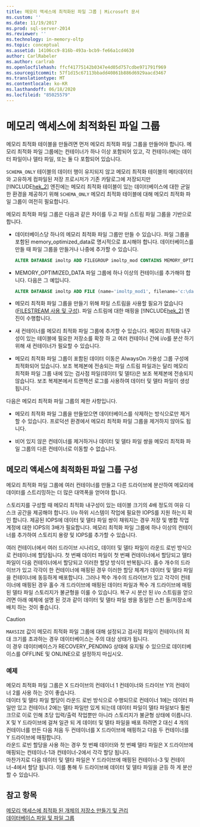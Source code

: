 ```yaml
---
title: 메모리 액세스에 최적화된 파일 그룹 | Microsoft 문서
ms.custom: ''
ms.date: 11/19/2017
ms.prod: sql-server-2014
ms.reviewer: ''
ms.technology: in-memory-oltp
ms.topic: conceptual
ms.assetid: 14106cc9-816b-493a-bcb9-fe66a1cd4630
author: CarlRabeler
ms.author: carlrab
ms.openlocfilehash: ffcf41775142b0347e4d05d757cdbe971791f969
ms.sourcegitcommit: 57f1d15c67113bbadd40861b886d6929aacd3467
ms.translationtype: MT
ms.contentlocale: ko-KR
ms.lasthandoff: 06/18/2020
ms.locfileid: "85025579"
---
```

# <a name="the-memory-optimized-filegroup"></a>메모리 액세스에 최적화된 파일 그룹
  메모리 최적화 테이블을 만들려면 먼저 메모리 최적화 파일 그룹을 만들어야 합니다. 메모리 최적화 파일 그룹에는 컨테이너가 하나 이상 포함되어 있고, 각 컨테이너에는 데이터 파일이나 델타 파일, 또는 둘 다 포함되어 있습니다.  
  
 `SCHEMA_ONLY` 테이블의 데이터 행이 유지되지 않고 메모리 최적화 테이블의 메타데이터와 고유하게 컴파일된 저장 프로시저가 기존 카탈로그에 저장되지만 [!INCLUDE[hek_2](../../includes/hek-2-md.md)] 엔진에는 메모리 최적화 테이블이 있는 데이터베이스에 대한 균일한 환경을 제공하기 위해 `SCHEMA_ONLY` 메모리 최적화 테이블에 대해 메모리 최적화 파일 그룹이 여전히 필요합니다.  
  
 메모리 최적화 파일 그룹은 다음과 같은 차이를 두고 파일 스트림 파일 그룹을 기반으로 합니다.  
  
-   데이터베이스당 하나의 메모리 최적화 파일 그룹만 만들 수 있습니다. 파일 그룹을 포함된 memory_optimized_data로 명시적으로 표시해야 합니다. 데이터베이스를 만들 때 파일 그룹을 만들거나 나중에 추가할 수 있습니다.  
  
    ```sql  
    ALTER DATABASE imoltp ADD FILEGROUP imoltp_mod CONTAINS MEMORY_OPTIMIZED_DATA  
    ```  
  
-   MEMORY_OPTIMIZED_DATA 파일 그룹에 하나 이상의 컨테이너를 추가해야 합니다. 다음은 그 예입니다.  
  
    ```sql  
    ALTER DATABASE imoltp ADD FILE (name='imoltp_mod1', filename='c:\data\imoltp_mod1') TO FILEGROUP imoltp_mod  
    ```  
  
-   메모리 최적화 파일 그룹을 만들기 위해 파일 스트림을 사용할 필요가 없습니다([FILESTREAM 사용 및 구성](../blob/enable-and-configure-filestream.md)). 파일 스트림에 대한 매핑을 [!INCLUDE[hek_2](../../includes/hek-2-md.md)] 엔진이 수행합니다.  
  
-   새 컨테이너를 메모리 최적화 파일 그룹에 추가할 수 있습니다. 메모리 최적화 내구성이 있는 테이블에 필요한 저장소를 확장 하 고 여러 컨테이너 간에 i/o를 분산 하기 위해 새 컨테이너가 필요할 수 있습니다.  
  
-   메모리 최적화 파일 그룹이 포함된 데이터 이동은 AlwaysOn 가용성 그룹 구성에 최적화되어 있습니다. 보조 복제본에 전송되는 파일 스트림 파일과는 달리 메모리 최적화 파일 그룹 내에 있는 검사점 파일(데이터 및 델타)은 보조 복제본에 전송되지 않습니다. 보조 복제본에서 트랜잭션 로그를 사용하여 데이터 및 델타 파일이 생성됩니다.  
  
다음은 메모리 최적화 파일 그룹의 제한 사항입니다.  
  
-   메모리 최적화 파일 그룹을 만들었으면 데이터베이스를 삭제하는 방식으로만 제거할 수 있습니다. 프로덕션 환경에서 메모리 최적화 파일 그룹을 제거하지 않아도 됩니다.  
  
-   비어 있지 않은 컨테이너를 제거하거나 데이터 및 델타 파일 쌍을 메모리 최적화 파일 그룹의 다른 컨테이너로 이동할 수 없습니다.  
  
## <a name="configuring-a-memory-optimized-filegroup"></a>메모리 액세스에 최적화된 파일 그룹 구성  
메모리 최적화 파일 그룹에 여러 컨테이너를 만들고 다른 드라이브에 분산하여 메모리에 데이터를 스트리밍하는 더 많은 대역폭을 얻어야 합니다.  
  
스토리지를 구성할 때 메모리 최적화 내구성이 있는 테이블 크기의 4배 정도의 여유 디스크 공간을 제공해야 합니다. I/o 하위 시스템이 작업에 필요한 IOPS를 지원 하는지 확인 합니다. 제공된 IOPS에 데이터 및 델타 파일 쌍이 채워지는 경우 저장 및 병합 작업 계정에 대한 IOPS의 3배가 필요합니다. 메모리 최적화 파일 그룹에 하나 이상의 컨테이너를 추가하여 스토리지 용량 및 IOPS를 추가할 수 있습니다.  
  
여러 컨테이너에서 여러 드라이브 시나리오, 데이터 및 델타 파일이 라운드 로빈 방식으로 컨테이너에 할당됩니다. 첫 번째 데이터 파일이 첫 번째 컨테이너에서 할당되고 델타 파일이 다음 컨테이너에서 할당되고 이러한 할당 방식이 반복됩니다. 홀수 개수의 드라이브가 있고 각각이 한 컨테이너에 매핑된 경우 이러한 할당 체계가 데이터 및 델타 파일을 컨테이너에 동등하게 배포합니다. 그러나 짝수 개수의 드라이브가 있고 각각이 컨테이너에 매핑된 경우 홀수 개 드라이브에 매핑된 데이터 파일과 짝수 개 드라이브에 매핑된 델타 파일 스토리지가 불균형을 이룰 수 있습니다. 복구 시 분산 된 i/o 스트림을 얻으려면 아래 예제에 설명 된 것과 같이 데이터 및 델타 파일 쌍을 동일한 스핀 들/저장소에 배치 하는 것이 좋습니다.  

> [!CAUTION]
> `MAXSIZE` 값이 메모리 최적화 파일 그룹에 대해 설정되고 검사점 파일이 컨테이너의 최대 크기를 초과하는 경우 데이터베이스는 주의 대상 상태가 됩니다.   
> 이 경우 데이터베이스가 RECOVERY_PENDING 상태에 유지될 수 있으므로 데이터베이스를 OFFLINE 및 ONLINE으로 설정하지 마십시오.
  
### <a name="example"></a>예제 
메모리 최적화 파일 그룹은 X 드라이브의 컨테이너 1 컨테이너와 드라이브 Y의 컨테이너 2를 사용 하는 것이 좋습니다.  
데이터 및 델타 파일 할당이 라운드 로빈 방식으로 수행되므로 컨테이너 1에는 데이터 파일만 있고 컨테이너 2에는 델타 파일만 있게 되는데 데이터 파일이 델타 파일보다 훨씬 크므로 이로 인해 초당 입력/출력 작업뿐만 아니라 스토리지가 불균형 상태에 이릅니다.    
X 및 Y 드라이브에 걸쳐 일관 되 게 데이터 및 델타 파일을 배포 하려면 2 대신 4 개의 컨테이너를 만든 다음 처음 두 컨테이너를 X 드라이브에 매핑하고 다음 두 컨테이너를 Y 드라이브에 매핑합니다.  
라운드 로빈 할당을 사용 하는 경우 첫 번째 데이터와 첫 번째 델타 파일은 X 드라이브에 매핑되는 컨테이너-1과 컨테이너-2에서 각각 할당 됩니다.   
마찬가지로 다음 데이터 및 델타 파일은 Y 드라이브에 매핑된 컨테이너-3 및 컨테이너-4에서 할당 됩니다. 이를 통해 두 드라이브에 데이터 및 델타 파일을 균등 하 게 분산할 수 있습니다.  
 
  
## <a name="see-also"></a>참고 항목  
[메모리 액세스에 최적화 된 개체의 저장소 만들기 및 관리](creating-and-managing-storage-for-memory-optimized-objects.md)     
[데이터베이스 파일 및 파일 그룹](../../relational-databases/databases/database-files-and-filegroups.md)    
  
